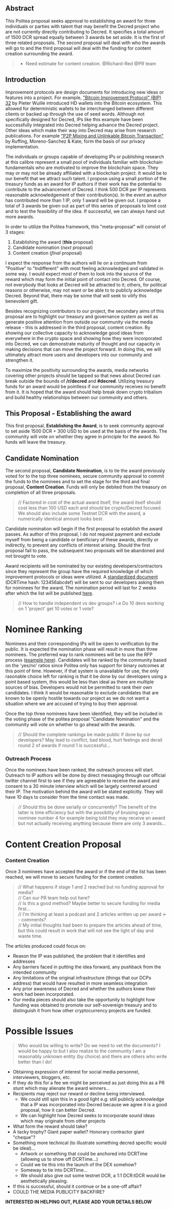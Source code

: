 ## Abstract

This Politea proposal seeks approval to establishing an award for three individuals or parties with talent that may benefit the Decred project who are not currently directly contributing to Decred. It specifies a total amount of 1500 DCR spread equally between 3 awards be set aside. It is the first of three related proposals. The second proposal will deal with who the awards will go to and the third proposal will deal with the funding for content creation surrounding the award.
> - Need estimate for content creation. @Richard-Red @PR team

## Introduction

Improvement protocols are design documents for introducing new ideas or features into a project. For example, ["Bitcoin Improvement Protocol" (BIP) 32](https://github.com/bitcoin/bips/blob/master/bip-0032.mediawiki) by Pieter Wuille introduced HD wallets into the Bitcoin ecosystem. This allowed for deterministic wallets to be interchanged between different clients or backed up through the use of seed words. Although not specifically designed for Decred, IPs like this example have been successfully integrated into Decred helping advance the Decred project. Other ideas which make their way into Decred may arise from research publications. For example ["P2P Mixing and Unlinkable Bitcoin Transaction"](https://decred.org/research/ruffing2016.pdf) by Ruffing, Moreno-Sanchez & Kate, form the basis of our privacy implementation.

The individuals or groups capable of developing IPs or publishing research at this calibre represent a small pool of individuals familiar with blockchain fundamentals who are motivated to improve the blockchain space. They may or may not be already affiliated with a blockchain project. It would be to our benefit that we attract such talent. I propose using a small portion of the treasury funds as an award for IP authors if their work has the potential to contribute to the advancement of Decred. I think 500 DCR per IP represents reasonable acknowledgement of their contribution(s). In the event an author has contributed more than 1 IP, only 1 award will be given out. I propose a total of 3 awards be given out as part of this series of proposals to limit cost and to test the feasibility of the idea. If successful, we can always hand out more awards.

In order to utilize the Politea framework, this "meta-proposal" will consist of 3 stages:
1. Establishing the award (**this** proposal)
2. Candidate nomination (*next* proposal)
3. Content creation (*final* proposal)

I expect the response from the authors will lie on a continuum from "Positive" to "Indifferent" with most feeling acknowledged and validated in some way. I would expect most of them to look into the source of the reward which may form the initial point of contact into Decred. Of course, not everybody that looks at Decred will be attracted to it; others, for political reasons or otherwise, may not want or be able to to publicly acknowledge Decred. Beyond that, there may be some that will seek to vilify this benevolent gift.

Besides recognizing contributors to our project, the secondary aims of this proposal are to highlight our treasury and governance system as well as generate positive attention from outside our community via the media release - this is addressed in the third proposal, content creation. By showing our collective capacity to acknowledge good ideas from everywhere in the crypto space and showing how they were incorporated into Decred, we can demonstrate maturity of thought and our capacity in making decisions that can move the project forward. In doing this, we will ultimately attract more users and developers into our community and strengthen it.

To maximize the positivity surrounding the awards, media networks covering other projects should be tapped so that news about Decred can break outside the bounds of **/r/decred** and **#decred**. Utilizing treasury funds for an award would be pointless if our community receives no benefit from it. It is hoped that the award should help break down crypto tribalism and build healthy relationships between our community and others.

## This Proposal - Establishing the award

This first proposal, **Establishing the Award**, is to seek community approval to set aside 1500 DCR + 300 USD to be used at the basis of the awards. The community will vote on whether they agree in principle for the award. No funds will leave the treasury.


## Candidate Nomination
The second proposal, **Candidate Nomination**, is to tie the award previously voted for to the top three nominees, secure community approval to commit the funds to the nominees and to set the stage for the third and final proposal, **Content Creation**. Funds will only be debited from the treasury on completion of all three proposals.
> // Factored in cost of the actual award itself, the award itself should cost less than 100 USD each and should be crypto/Decred focused. We should also include some Testnet DCR with the award, a numerically identical amount looks best.

Candidate nomination will begin if the first proposal to establish the award passes. As author of this proposal, I do not request payment and exclude myself from being a candidate or benificiary of these awards, directly or indirectly, to prevent any conflicts of interest arising. Should the first proposal fail to pass, the subsequent two proposals will be abandoned and not brought to vote.

Award recipients will be nominated by our existing developers/contractors since they represent the group have the required knowledge of which improvement protocols or ideas were utilized. A [standardized document](https://bla.bla.bla) (DCRTime hash: 123456abcdef) will be sent to our developers asking them for nominees for the award. The nomination period will last for 2 weeks after which the list will be published [here](https://bla.bla.bla).
> // How to handle independent vs dev groups? i.e Do 10 devs working on 1 'project' get 10 votes or 1 vote?

# Nominee Ranking
Nominees and their corresponding IPs will be open to verification by the public. It is expected the nomination phase will result in more than three nominees. The preferred way to rank nominees will be to use the RFP process ([example here](https://test-proposals.decred.org/proposals/0de5bd8)). Candidates will be ranked by the community based on the 'yes/no' ratios since Politea only has support for binary outcomes at this point of time. However, if that system is unavailable for use, the only rasonable choice left for ranking is that it be done by our developers using a point based system, this would be less than ideal as there are multiple sources of bias. Developers would not be permitted to rank their own candidates. I think it would be reasonable to exclude candidates that are known to be openly hostile towards our project as we do not want a situation where we are accused of trying to buy their approval.

Once the top three nominees have been identified, they will be included in the voting phase of the politea proposal "Candidate Nomination" and the community will vote on whether to go ahead with the awards.
> // Should the complete rankings be made public if done by our developers? May lead to conflict, bad blood, hurt feelings and derail round 2 of awards if round 1 is successful...

### Outreach Process
Once the nominees have been ranked, the outreach process will start. Outreach to IP authors will be done by direct messaging through our official twitter channel first to see if they are agreeable to receive the award and consent to a 30 minute interview which will be largely centrered around their IP. The motivation behind the award will be stated explicitly. They will have 10 days to consider from the time contact was made.

> // Should this be done serially or concurrently? The benefit of the latter is time efficiency but with the possiblity of bruising egos -nominee number 4 for example being told they may receive an award but not actually receiving anything because there are only 3 awards...

# Content Creation Proposal

### Content Creation
Once 3 nominees have accepted the award or if the end of the list has been reached, we will move to secure funding for the content creation.

> // What happens if stage 1 and 2 reached but no funding approval for media?  
// Can our PR team help out here?  
// Is this a good method? Maybe better to secure funding for media first...  
// I'm thinking at least a podcast and 2 articles written up per award <-- comments?  
// My initial thoughts had been to prepare the articles ahead of time, but this could result in work that will not see the light of day and waste time.

The articles produced could focus on:
- Reason the IP was published, the problem that it identifies and addresses
- Any barriers faced in putting the idea forward, any pushback from the intended community
- Any limitations of the original infrastructure (things that our DCPs address) that would have resulted in more seamless integration
- Any prior awareness of Decred and whether the authors knew their work had been incorporated.
- Our media pieces should also take the opportunity to highlight how funding was obtained to promote our self-sovereign treasury and to distinguish it from how other cryptocurrency projects are funded.

# Possible Issues

>Who would be willing to write? Do we need to vet the documents? I would be happy to but I also realize to the community I am a reasonably unknown entity (by choice) and there are others who write better than I do!
- Obtaining expression of interest for social media personnel, interviewers, bloggers, etc.
- If they do this for a fee we might be perceived as just doing this as a PR stunt which may alienate the award winners...
- Recipients may reject our reward or decline being interviewed.
  - We could still spin this in a good light e.g: still publicly acknowledge that a IP was incorporated into Decred because we agree it is a good proposal, how it can better Decred.
  - We can highlight how Decred seeks to incorporate sound ideas which may originate from other projects
- What form the reward should take?
 - A tacky trophy? Giant paper wallet? Honorary contractor giant "cheque"?
  - Something more technical (to illustrate something decred specific would be ideal)...
    - Artwork or something that could be anchored into DCRTime (allowing us to show off DCRTime...)
    - Could we tie this into the launch of the DEX somehow?
    - Someway to tie into DCRTime...
    - We should also give out some testnet DCR, a 1:1 DCR:tDCR would be aesthetically pleasing.
- If this is successful, should it continue or be a one-off affair?
- COULD THE MEDIA PUBLICITY BACKFIRE?

**INTERESTED IN HELPING OUT, PLEASE ADD YOUR DETAILS BELOW**
